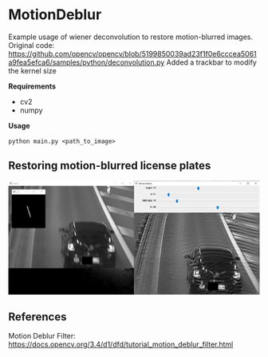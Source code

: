 # MotionDeblur
Example usage of wiener deconvolution to restore motion-blurred images.<br>
Original code: https://github.com/opencv/opencv/blob/5199850039ad23f1f0e6cccea5061a9fea5efca6/samples/python/deconvolution.py
Added a trackbar to modify the kernel size

**Requirements**<br>
- cv2
- numpy

**Usage**<br>
```
python main.py <path_to_image>
```

## Restoring motion-blurred license plates<br>
![](/Demo.png?raw=true)


## References
Motion Deblur Filter: https://docs.opencv.org/3.4/d1/dfd/tutorial_motion_deblur_filter.html
